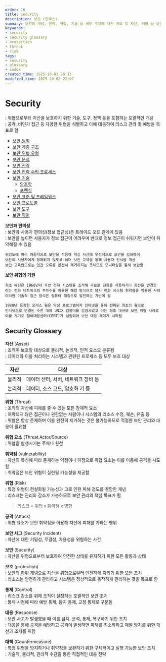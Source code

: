 ```yaml
---
order: 16
title: Security
description: 보안 (인덱스)
summary: 보안의 개념, 원칙, 위협, 기술 등 세부 주제에 대한 개요 및 자산, 위협 등 보안관련 핵심 용어 정리
keywords:
- security
- security glossary
- protection
- threat
- risk
tags:
- security
- glossary
- index
created_time: 2025-10-01 20:13
modified_time: 2025-10-02 22:07
---
```


# Security
: 위협으로부터 자산을 보호하기 위한 기술, 도구, 정책 등을 포함하는 포괄적인 개념  
: 공격, 비인가 접근 등 다양한 위협을 식별하고 이에 대응하여 리스크 관리 및 예방을 목표로 함  

- [보안 원칙](./security-principle.md)
- [보안 계층 구조](./security-structure.md)
- [보안 위협 유형](./security-threat/index.md)
- [보안 분석](./security-analysis/index.md)
- [보안 전략](./security-strategy/index.md)
 - [보안 전략 수립 프로세스](./security-strategy/index.md#security-strategy-development-process)
- [보안 기술](./security-technology/index.md)
  - [암호학](./security-technology/cryptography.md)
  - [포렌식](./security-technology/forensic.md)
- [보안 표준 및 프레임워크](./security-standard/index.md)
- [보안 프로토콜](./security-protocol/index.md)
- [보안 도구](./security-tool/index.md)
- [보안 약어](./security-acronym.md)


**보안과 편의성**  
: 보안과 사용자 편의성(정보 접근성)은 트레이드 오프 관계에 있음  
: 보안을 높이면 사용자가 정보 접근이 어려우며 반대로 정보 접근이 쉬워지면 보안이 취약해질 수 있음  

```
위험도에 따라 차등적으로 보안을 적용해 핵심 자산에 우선적으로 보안을 강화하여
보안이 사용자에게 방해되지 않도록 하며 보안 교육을 통해 사용자 인식을 개선
보안 교육만으로는 인간 오류를 완전히 제거하지는 못하므로 모니터링을 통해 보완함
```


**보안 위협의 기원**
```
최초 해킹은 1960년대 후반 전화 시스템을 조작해 무료로 전화를 사용하거나 회선을 변경함
이는 전화 네트워크의 주파수를 이용한 해킹 방식으로 당시 전화 시스템 취약점을 악용한 사례
이러한 기술적 접근 방식은 컴퓨터 해킹으로 발전하는 기반이 됨

1988년 등장한 모리스 웜은 악성 프로그램이자 인터넷을 통해 전파된 최초의 웜으로
인터넷으로 연결된 수천 대의 UNIX 컴퓨터를 감염시켰고 이는 최초 대규모 보안 위협 사례로
이를 계기로 침해대응센터(CERT)가 설립되어 보안 대응 체계가 시작됨
```



## Security Glossary

**자산** (Asset)  
: 조직이 보호할 대상으로 물리적, 논리적, 인적 요소오 분류됨  
: 데이터와 이를 처리하는 시스템과 관련된 프로세스 등 모두 보호 대상  

자산 | 대상
---|---
물리적 | 데이터 센터, 서버, 네트워크 장비 등
논리적 | 데이터, 소스 코드, 암호화 키 등


**위협** (Threat)  
: 조직의 자산에 피해를 줄 수 있는 모든 잠재적 요소  
: 허락되지 않은 접근이나 권한없는 사람이나 시스템의 리소스 수정, 훼손, 유출 등  
: 위협은 항상 존재하며 이를 완전히 제거하는 것은 불가능하므로 적절한 보안 관리와 대응이 필요함  


**위협 요소** (Threat Actor/Source)  
: 위협을 발생시키는 주체나 원천  


**취약점** (vulnerability)  
: 자산의 특성에 따라 존재하는 약점이나 허점으로 위협 요소는 이를 이용해 공격을 시도함  
: 취약점은 보안 위협이 실현될 가능성을 제공함  


**위협** (Risk)  
: 특정 위협이 현실화될 가능성과 그로 인한 피해 정도를 결합한 개념  
: 리스크는 관리와 감소가 가능하므로 보안 관리의 핵심 목표가 됨  

> 리스크 = 위협 x 취약점 x 영향


**공격** (Attack)  
: 위협 요소가 보안 취약점을 이용해 자산에 피해를 가하는 행위  


**보안 사고** (Security Incident)  
: 자산에 대한 기밀성, 무결성, 가용성을 위협하는 사건  


**보안** (Security)  
: 자산을 위협으로부터 보호하여 안전한 상태를 유지하기 위한 모든 활동과 상태  


**보호** (protection)  
: 보안의 하위 개념으로 자산을 위협으로부터 안전하게 지키기 위한 모든 조치  
: 리소스는 안전하게 관리하고 시스템은 정상적으로 동작하게 관리하는 것을 목표로 함  


**통제** (Control)  
: 리스크 감소를 위해 조직이 설정하는 포괄적인 보안 조치  
: 통제 시점에 따라 예방 통제, 탐지 통제, 교정 통제로 구분됨  
 

**대응** (Response)  
: 보안 사고가 발생했을 때 이를 탐지, 분석, 통제, 복구하기 위한 조치  
: 대응을 통해 공격을 예방하고 공격이 발생하면 피해를 최소화하고 재발 방지를 위한 개선과 조치를 취함  


**대책** (Countermeasure)  
: 특정 위협을 방지하거나 취약점을 보완하기 위한 구체적이고 실행 가능한 보안 조치  
: 기술적, 물리적, 관리적 수단을 통한 직접적인 대응 전략  